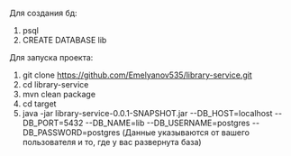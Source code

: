 Для создания бд:
1. psql
2. CREATE DATABASE lib

Для запуска проекта:
1. git clone https://github.com/Emelyanov535/library-service.git
2. cd library-service
3. mvn clean package
4. cd target
5. java -jar library-service-0.0.1-SNAPSHOT.jar --DB_HOST=localhost --DB_PORT=5432 --DB_NAME=lib --DB_USERNAME=postgres --DB_PASSWORD=postgres
   (Данные указываются от вашего пользователя и то, где у вас развернута база)


